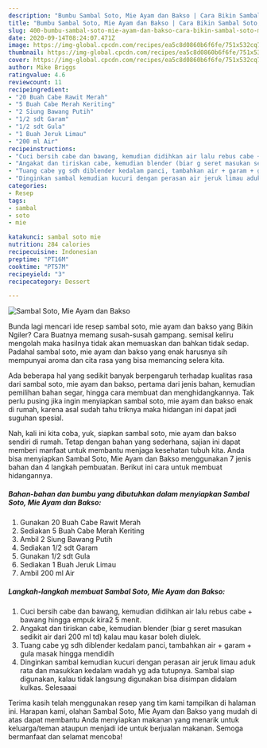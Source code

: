 ```yaml
---
description: "Bumbu Sambal Soto, Mie Ayam dan Bakso | Cara Bikin Sambal Soto, Mie Ayam dan Bakso Yang Enak dan Simpel"
title: "Bumbu Sambal Soto, Mie Ayam dan Bakso | Cara Bikin Sambal Soto, Mie Ayam dan Bakso Yang Enak dan Simpel"
slug: 400-bumbu-sambal-soto-mie-ayam-dan-bakso-cara-bikin-sambal-soto-mie-ayam-dan-bakso-yang-enak-dan-simpel
date: 2020-09-14T08:24:07.471Z
image: https://img-global.cpcdn.com/recipes/ea5c8d0860b6f6fe/751x532cq70/sambal-soto-mie-ayam-dan-bakso-foto-resep-utama.jpg
thumbnail: https://img-global.cpcdn.com/recipes/ea5c8d0860b6f6fe/751x532cq70/sambal-soto-mie-ayam-dan-bakso-foto-resep-utama.jpg
cover: https://img-global.cpcdn.com/recipes/ea5c8d0860b6f6fe/751x532cq70/sambal-soto-mie-ayam-dan-bakso-foto-resep-utama.jpg
author: Mike Briggs
ratingvalue: 4.6
reviewcount: 11
recipeingredient:
- "20 Buah Cabe Rawit Merah"
- "5 Buah Cabe Merah Keriting"
- "2 Siung Bawang Putih"
- "1/2 sdt Garam"
- "1/2 sdt Gula"
- "1 Buah Jeruk Limau"
- "200 ml Air"
recipeinstructions:
- "Cuci bersih cabe dan bawang, kemudian didihkan air lalu rebus cabe + bawang hingga empuk kira2 5 menit."
- "Angakat dan tiriskan cabe, kemudian blender (biar g seret masukan sedikit air dari 200 ml td) kalau mau kasar boleh diulek."
- "Tuang cabe yg sdh diblender kedalam panci, tambahkan air + garam + gula masak hingga mendidih"
- "Dinginkan sambal kemudian kucuri dengan perasan air jeruk limau aduk rata dan masukkan kedalam wadah yg ada tutupnya. Sambal siap digunakan, kalau tidak langsung digunakan bisa disimpan didalam kulkas. Selesaaai"
categories:
- Resep
tags:
- sambal
- soto
- mie

katakunci: sambal soto mie 
nutrition: 284 calories
recipecuisine: Indonesian
preptime: "PT16M"
cooktime: "PT57M"
recipeyield: "3"
recipecategory: Dessert

---
```



![Sambal Soto, Mie Ayam dan Bakso](https://img-global.cpcdn.com/recipes/ea5c8d0860b6f6fe/751x532cq70/sambal-soto-mie-ayam-dan-bakso-foto-resep-utama.jpg)

Bunda lagi mencari ide resep sambal soto, mie ayam dan bakso yang Bikin Ngiler? Cara Buatnya memang susah-susah gampang. semisal keliru mengolah maka hasilnya tidak akan memuaskan dan bahkan tidak sedap. Padahal sambal soto, mie ayam dan bakso yang enak harusnya sih mempunyai aroma dan cita rasa yang bisa memancing selera kita.

Ada beberapa hal yang sedikit banyak berpengaruh terhadap kualitas rasa dari sambal soto, mie ayam dan bakso, pertama dari jenis bahan, kemudian pemilihan bahan segar, hingga cara membuat dan menghidangkannya. Tak perlu pusing jika ingin menyiapkan sambal soto, mie ayam dan bakso enak di rumah, karena asal sudah tahu triknya maka hidangan ini dapat jadi suguhan spesial.




Nah, kali ini kita coba, yuk, siapkan sambal soto, mie ayam dan bakso sendiri di rumah. Tetap dengan bahan yang sederhana, sajian ini dapat memberi manfaat untuk membantu menjaga kesehatan tubuh kita. Anda bisa menyiapkan Sambal Soto, Mie Ayam dan Bakso menggunakan 7 jenis bahan dan 4 langkah pembuatan. Berikut ini cara untuk membuat hidangannya.

<!--inarticleads1-->

##### Bahan-bahan dan bumbu yang dibutuhkan dalam menyiapkan Sambal Soto, Mie Ayam dan Bakso:

1. Gunakan 20 Buah Cabe Rawit Merah
1. Sediakan 5 Buah Cabe Merah Keriting
1. Ambil 2 Siung Bawang Putih
1. Sediakan 1/2 sdt Garam
1. Gunakan 1/2 sdt Gula
1. Sediakan 1 Buah Jeruk Limau
1. Ambil 200 ml Air




<!--inarticleads2-->

##### Langkah-langkah membuat Sambal Soto, Mie Ayam dan Bakso:

1. Cuci bersih cabe dan bawang, kemudian didihkan air lalu rebus cabe + bawang hingga empuk kira2 5 menit.
1. Angakat dan tiriskan cabe, kemudian blender (biar g seret masukan sedikit air dari 200 ml td) kalau mau kasar boleh diulek.
1. Tuang cabe yg sdh diblender kedalam panci, tambahkan air + garam + gula masak hingga mendidih
1. Dinginkan sambal kemudian kucuri dengan perasan air jeruk limau aduk rata dan masukkan kedalam wadah yg ada tutupnya. Sambal siap digunakan, kalau tidak langsung digunakan bisa disimpan didalam kulkas. Selesaaai




Terima kasih telah menggunakan resep yang tim kami tampilkan di halaman ini. Harapan kami, olahan Sambal Soto, Mie Ayam dan Bakso yang mudah di atas dapat membantu Anda menyiapkan makanan yang menarik untuk keluarga/teman ataupun menjadi ide untuk berjualan makanan. Semoga bermanfaat dan selamat mencoba!
